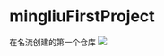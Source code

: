 # mingliuFirstProject
在名流创建的第一个仓库
[![](https://jitpack.io/v/cuitzzh/mingliuFirstProject.svg)](https://jitpack.io/#cuitzzh/mingliuFirstProject)
